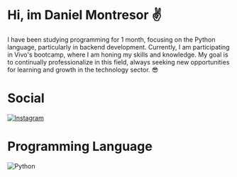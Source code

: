 # Hi, im Daniel Montresor ✌
I have been studying programming for 1 month, focusing on the Python language, particularly in backend development. Currently, I am participating in Vivo's bootcamp, where I am honing my skills and knowledge. My goal is to continually professionalize in this field, always seeking new opportunities for learning and growth in the technology sector. 😎

# Social

[![Instagram](https://img.shields.io/badge/-Instagram-%23E4405F?style=for-the-badge&logo=instagram&logoColor=white)](https://www.instagram.com/dan.montresor/)

# Programming Language

![Python](https://img.shields.io/badge/python-3670A0?style=for-the-badge&logo=python&logoColor=ffdd54)

